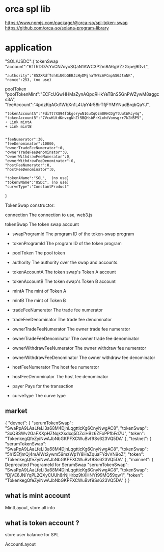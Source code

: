 
# orca spl lib

https://www.npmjs.com/package/@orca-so/spl-token-swap
https://github.com/orca-so/solana-program-library



# application

"SOL/USDC":{
tokenSwap
    "account":"6fTRDD7sYxCN7oyoSQaN1AWC3P2m8A6gVZzGrpej9DvL",

    "authority":"B52XRdfTsh8iUGbGEBJLHyDMjhaTW8cAFCmpASGJtnNK",
    "nonce":253, (no use)
poolToken
    "poolTokenMint":"ECFcUGwHHMaZynAQpqRHkYeTBnS5GnPWZywM8aggcs3A",
    "feeAccount":"4pdzKqAGd1WbXn1L4UpY4r58irTfjFYMYNudBrqbQaYJ",
    
    "tokenAccountA":"FdiTt7XQ94fGkgorywN1GuXqQzmURHCDgYtUutWRcy4q",
    "tokenAccountB":"7VcwKUtdKnvcgNhZt5BQHsbPrXLxhdVomsgrr7k2N5P5",
    + Link mintA
    + Link mintB

    
    "feeNumerator":30,
    "feeDenominator":10000,
    "ownerTradeFeeNumerator":0,
    "ownerTradeFeeDenominator":0,
    "ownerWithdrawFeeNumerator":0,
    "ownerWithdrawFeeDenominator":0,
    "hostFeeNumerator":0,
    "hostFeeDenominator":0,

    "tokenAName":"SOL",  (no use)
    "tokenBName":"USDC", (no use)
    "curveType":"ConstantProduct"
}

TokenSwap constructor:
    
   connection The connection to use, web3.js 

   tokenSwap The token swap account

   * swapProgramId The program ID of the token-swap program
   * tokenProgramId The program ID of the token program

   * poolToken The pool token

   * authority The authority over the swap and accounts

   * tokenAccountA The token swap's Token A account
   * tokenAccountB The token swap's Token B account
   * mintA The mint of Token A
   * mintB The mint of Token B

   * tradeFeeNumerator The trade fee numerator
   * tradeFeeDenominator The trade fee denominator
   * ownerTradeFeeNumerator The owner trade fee numerator
   * ownerTradeFeeDenominator The owner trade fee denominator
   * ownerWithdrawFeeNumerator The owner withdraw fee numerator
   * ownerWithdrawFeeDenominator The owner withdraw fee denominator
   * hostFeeNumerator The host fee numerator
   * hostFeeDenominator The host fee denominator
   
   * payer Pays for the transaction
   * curveType The curve type


## market

{
  "devnet": {
    "serumTokenSwap": "SwaPpA9LAaLfeLi3a68M4DjnLqgtticKg6CnyNwgAC8",
    "tokenSwap": "3xQ8SWv2GaFXXpHZNqkXsdxq5DZciHBz6ZFoPPfbFd7U",
    "token": "TokenkegQfeZyiNwAJbNbGKPFXCWuBvf9Ss623VQ5DA"
  },
  "testnet": {
    "serumTokenSwap": "SwaPpA9LAaLfeLi3a68M4DjnLqgtticKg6CnyNwgAC8",
    "tokenSwap": "5h15EfjmQj4mAiWt2ywm59mzWp1Y8HaZquaFYdvVN9oZ",
    "token": "TokenkegQfeZyiNwAJbNbGKPFXCWuBvf9Ss623VQ5DA"
  },
  "mainnet": {
Deprecated ProgrameId for SerumSwap
    "serumTokenSwap": "SwaPpA9LAaLfeLi3a68M4DjnLqgtticKg6CnyNwgAC8",
    "tokenSwap": "DjVE6JNiYqPL2QXyCUUh8rNjHrbz9hXHNYt99MQ59qw1",
    "token": "TokenkegQfeZyiNwAJbNbGKPFXCWuBvf9Ss623VQ5DA"
  }
}

## what is mint account

MintLayout, store all info

## what is token account ?

store user balance for SPL

AccountLayout


